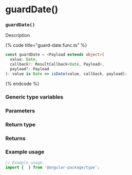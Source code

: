 # guardDate()

### `guardDate()`

Description

{% code title="guard-date.func.ts" %}
```typescript
const guardDate = <Payload extends object>(
  value: Date,
  callback?: ResultCallback<Date, Payload>,
  payload?: Payload
): value is Date => isDate(value, callback, payload);
```
{% endcode %}

### Generic type variables

### Parameters

### Return type

### Returns

### Example usage

```typescript
// Example usage.
import {  } from '@angular-package/type';


```

